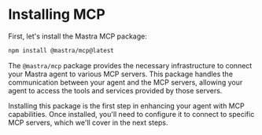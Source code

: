 # Installing MCP

First, let's install the Mastra MCP package:

```bash
npm install @mastra/mcp@latest
```

The `@mastra/mcp` package provides the necessary infrastructure to connect your Mastra agent to various MCP servers. This package handles the communication between your agent and the MCP servers, allowing your agent to access the tools and services provided by those servers.

Installing this package is the first step in enhancing your agent with MCP capabilities. Once installed, you'll need to configure it to connect to specific MCP servers, which we'll cover in the next steps.

